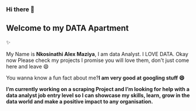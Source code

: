 ### Hi there 👋
<h2><b>Welcome to my DATA Apartment</b></h2> ✨
<p>My Name is <b>Nkosinathi Alex Maziya</b>, I am data Analyst.
I LOVE DATA. Okay now Please check my projects I promise you will love them,
don't just come here and leave 😄</p>

<p>You  wanna know a fun fact about me?<b>I am very good at googling stuff 😄</b</p>

<p> I’m currently working on a scraping Project and I’m looking for help with a data analyst job
 entry level so I can showcase my skills, learn, grow in the data world and make a positive impact to any organisation.</p>

<!--
**NkosinathiAlex/NKOSINATHIALEX** is a ✨ _special_ ✨ repository because its `README.md` (this file) appears on your GitHub profile.

Here are some ideas to get you started:

- 🔭 I’m currently working on ...
- 🌱 I’m currently learning ...
- 👯 I’m looking to collaborate on ...
- 🤔 I’m looking for help with ...
- 💬 Ask me about ...
- 📫 How to reach me: ...
- 😄 Pronouns: ...

-->
